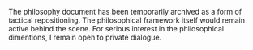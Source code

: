 The philosophy document has been temporarily archived as a form of tactical repositioning. The philosophical framework itself would remain active behind the scene. For serious interest in the philosophical dimentions, I remain open to private dialogue.